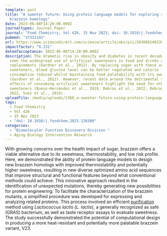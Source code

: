 ```yaml
---
template: post
title: "A sweeter future: Using protein language models for exploring sweeter
  brazzein homologs"
date: 2023-06-08T14:20:00.000Z
journaltypes: Journal Paper
journal: "Food Chemistry, Vol 426, 15 Nov 2023, doi: 10.1016/j.foodchem.2023.136580"
pubmed: "37331142"
url: https://www.sciencedirect.com/science/article/abs/pii/S0308814623011986
impactfactor: "9.231"
dateofacceptance: 2023-06-06T14:20:00.000Z
description: The dramatic rise in obesity and diabetes in recent decades has
  seen the widespread use of artificial sweeteners in food and drinks as sugar
  replacements (Gardner et al., 2012). By replacing sugar with these artificial
  sweeteners, blood glucose level can be better regulated and calorie
  consumption reduced whilst maintaining food palatability with its sweet taste
  (Gardner et al., 2012). However, recent data around the detrimental side
  effects of consuming artificial sweeteners highlight the need for other
  sweeteners (Bueno-Hernández et al., 2019, Debras et al., 2022, Debras et al.,
  2022, Suez et al., 2014).
uploadfile: /media/uploads/1368_a-sweeter-future-using-protein-language-models-for-exploring.pdf
tags:
  - Food Chemistry
  - Vol 426
  - 15 Nov 2023
  - "doi: 10.1016/j.foodchem.2023.136580"
categories:
  - "Biomolecular Function Discovery Division "
  - Aging Biology Intervention Research
---
```

<!--StartFragment-->

With growing concerns over the health impact of sugar, brazzein offers a viable alternative due to its sweetness, thermostability, and low risk profile. Here, we demonstrated the ability of protein language models to design new brazzein homologs with improved thermostability and potentially higher sweetness, resulting in new diverse optimized amino acid sequences that improve structural and functional features beyond what conventional methods could achieve. This innovative approach resulted in the identification of unexpected mutations, thereby generating new possibilities for protein engineering. To facilitate the characterization of the brazzein mutants, a simplified procedure was developed for expressing and analyzing related proteins. This process involved an efficient [purification](https://www.sciencedirect.com/topics/biochemistry-genetics-and-molecular-biology/copurification "Learn more about purification from ScienceDirect's AI-generated Topic Pages") method using *Lactococcus lactis* (*L. lactis*), a generally recognized as safe (GRAS) bacterium, as well as taste receptor assays to evaluate sweetness. The study successfully demonstrated the potential of computational design in producing a more heat-resistant and potentially more palatable brazzein variant, V23.

<!--EndFragment-->